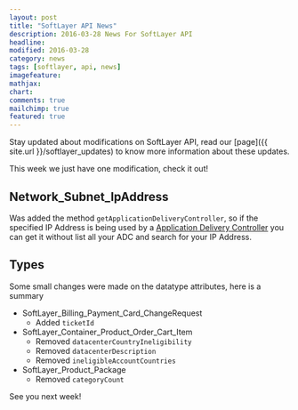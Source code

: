 ```yaml
---
layout: post
title: "SoftLayer API News"
description: 2016-03-28 News For SoftLayer API
headline:
modified: 2016-03-28
category: news
tags: [softlayer, api, news]
imagefeature: 
mathjax: 
chart: 
comments: true
mailchimp: true
featured: true
---
```


Stay updated about modifications on SoftLayer API, read our [page]({{ site.url }}/softlayer_updates) to know more information about these updates.

This week we just have one modification, check it out!

## Network_Subnet_IpAddress

Was added the method `getApplicationDeliveryController`, so if the specified IP Address is being used by a [Application Delivery Controller](http://sldn.softlayer.com/reference/datatypes/SoftLayer_Network_Application_Delivery_Controller) you can get it without list all your ADC and search for your IP Address.

## Types

Some small changes were made on the datatype attributes, here is a summary

* SoftLayer_Billing_Payment_Card_ChangeRequest
	* Added `ticketId`
* SoftLayer_Container_Product_Order_Cart_Item
	* Removed `datacenterCountryIneligibility`
	* Removed `datacenterDescription`
	* Removed `ineligibleAccountCountries`
* SoftLayer_Product_Package
	* Removed `categoryCount`

See you next week!

